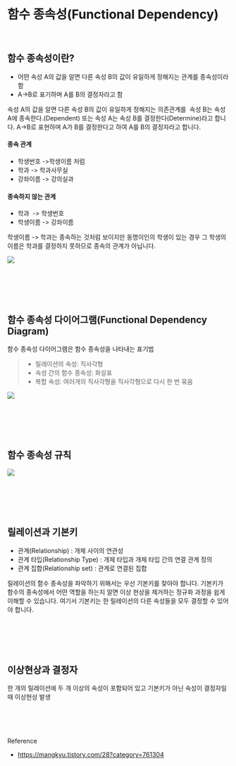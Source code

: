 # 함수 종속성(Functional Dependency)

<br/>

## 함수 종속성이란?

- 어떤 속성 A의 값을 알면 다른 속성 B의 값이 유일하게 정해지는 관계를 종속성이라 함
- A->B로 표기하며 A를 B의 결정자라고 함 

속성 A의 값을 알면 다른 속성 B의 값이 유일하게 정해지는 의존관계를  속성 B는 속성 A에 종속한다.(Dependent) 또는 속성 A는 속성 B를 결정한다(Determine)라고 합니다. A->B로 표현하며 A가 B를 결정한다고 하여 A를 B의 결정자라고 합니다.  

#### 종속 관계
* 학생번호 ->학생이름 처럼   
* 학과 -> 학과사무실
* 강좌이름 -> 강의실과 

#### 종속하지 않는 관계
* 학과  -> 학생번호
* 학생이름 -> 강좌이름

학생이름 -> 학과는 종속하는 것처럼 보이지만 동명이인의 학생이 있는 경우 그 학생의 이름은 학과를 결정하지 못하므로 종속의 관계가 아닙니다.

  
![](https://t1.daumcdn.net/cfile/tistory/998028335A2A344318)




<br/><br/><br/><br/>

## 함수 종속성 다이어그램(Functional Dependency Diagram)
함수 종속성 다이어그램은 함수 종속성을 나타내는 표기법

> - 릴레이션의 속성: 직사각형
> - 속성 간의 함수 종속성: 화살표
> - 복합 속성: 여러개의 직사각형을 직사각형으로 다시 한 번 묶음


![](https://t1.daumcdn.net/cfile/tistory/9909D1335A2A38001F)




<br/><br/><br/><br/>

## 함수 종속성 규칙
![](https://t1.daumcdn.net/cfile/tistory/9924E0335A2A3AF637)




<br/><br/><br/><br/>

## 릴레이션과 기본키

- 관계(Relationship) : 개체 사이의 연관성
- 관계 타입(Relationship Type) : 개체 타입과 개체 타입 간의 연결 관계 정의
- 관계 집합(Relationship set) : 관계로 연결된 집합

릴레이션의 함수 종속성을 파악하기 위해서는 우선 기본키를 찾아야 합니다. 기본키가 함수의 종속성에서 어떤 역할을 하는지 알면 이상 현상을 제거하는 정규화 과정을 쉽게 이해할 수 있습니다. 여기서 기본키는 한 릴레이션의 다른 속성들을 모두 결정할 수 있어야 합니다. 


<br/><br/><br/><br/>


## 이상현상과 결정자
한 개의 릴레이션에 두 개 이상의 속성이 포함되어 있고 기본키가 아닌 속성이 결정자일 때 이상현상 발생 





<br/><br/><br/><br/>
Reference
- https://mangkyu.tistory.com/28?category=761304